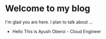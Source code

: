 # Welcome to my blog

I'm glad you are here. I plan to talk about ...

- Hello This is Ayush Oberoi - Cloud Engineer
